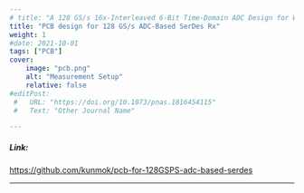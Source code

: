 ```yaml
---
# title: "A 128 GS/s 16x-Interleaved 6-Bit Time-Domain ADC Design for Wireline Communication" 
title: "PCB design for 128 GS/s ADC-Based SerDes Rx" 
weight: 1
#date: 2021-10-01
tags: ["PCB"]
cover:
    image: "pcb.png"
    alt: "Measurement Setup"
    relative: false
#editPost:
 #   URL: "https://doi.org/10.1073/pnas.1816454115"
 #   Text: "Other Journal Name"

---
```


##### Link:

https://github.com/kunmok/pcb-for-128GSPS-adc-based-serdes

---

<!-- ##### Download -->

<!-- + [You can find the paper here.](https://ieeexplore.ieee.org/stamp/stamp.jsp?arnumber=9495928) -->
